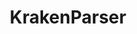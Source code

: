 ---
title: "KrakenParser"
excerpt: "<b>About:</b> A collection of scripts designed to process Kraken2 reports and convert them into CSV format
<br/><b>Status:</b> Released<br/><img src='/images/KrakenParser_logo.png' width='500px'>"
collection: tools
external_url: https://github.com/PopovIILab/KrakenParser
---